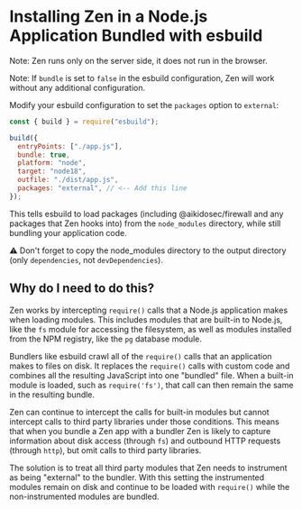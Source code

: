 # Installing Zen in a Node.js Application Bundled with esbuild

Note: Zen runs only on the server side, it does not run in the browser.

Note: If `bundle` is set to `false` in the esbuild configuration, Zen will work without any additional configuration.

Modify your esbuild configuration to set the `packages` option to `external`:

```js
const { build } = require("esbuild");

build({
  entryPoints: ["./app.js"],
  bundle: true,
  platform: "node",
  target: "node18",
  outfile: "./dist/app.js",
  packages: "external", // <-- Add this line
});
```

This tells esbuild to load packages (including @aikidosec/firewall and any packages that Zen hooks into) from the `node_modules` directory, while still bundling your application code.

⚠️ Don't forget to copy the node_modules directory to the output directory (only `dependencies`, not `devDependencies`).

## Why do I need to do this?

Zen works by intercepting `require()` calls that a Node.js application makes when loading modules. This includes modules that are built-in to Node.js, like the `fs` module for accessing the filesystem, as well as modules installed from the NPM registry, like the `pg` database module.

Bundlers like esbuild crawl all of the `require()` calls that an application makes to files on disk. It replaces the `require()` calls with custom code and combines all the resulting JavaScript into one "bundled" file. When a built-in module is loaded, such as `require('fs')`, that call can then remain the same in the resulting bundle.

Zen can continue to intercept the calls for built-in modules but cannot intercept calls to third party libraries under those conditions. This means that when you bundle a Zen app with a bundler Zen is likely to capture information about disk access (through `fs`) and outbound HTTP requests (through `http`), but omit calls to third party libraries.

The solution is to treat all third party modules that Zen needs to instrument as being "external" to the bundler. With this setting the instrumented modules remain on disk and continue to be loaded with `require()` while the non-instrumented modules are bundled.
